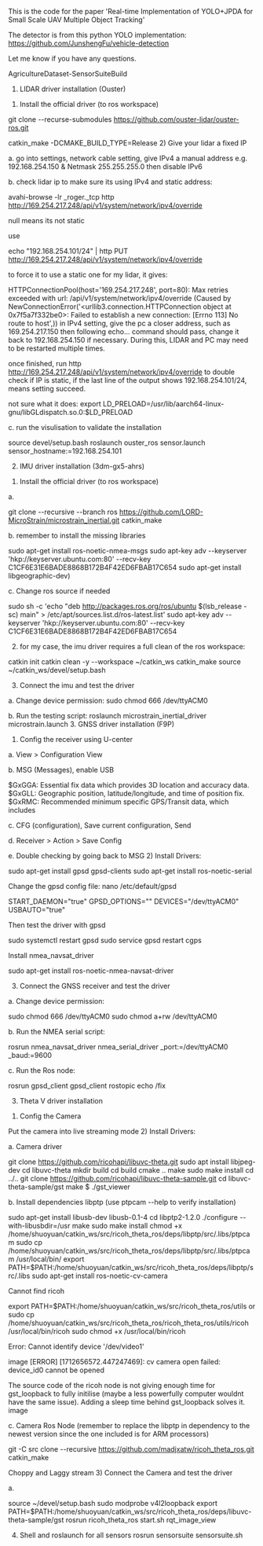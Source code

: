 This is the code for the paper 'Real-time Implementation of YOLO+JPDA for Small Scale UAV Multiple Object Tracking'

The detector is from this python YOLO implementation: https://github.com/JunshengFu/vehicle-detection

Let me know if you have any questions.




AgricultureDataset-SensorSuiteBuild
1. LIDAR driver installation (Ouster)
1) Install the official driver (to ros workspace)

git clone --recurse-submodules https://github.com/ouster-lidar/ouster-ros.git

catkin_make -DCMAKE_BUILD_TYPE=Release
2) Give your lidar a fixed IP

a. go into settings, network cable setting, give IPv4 a manual address e.g. 192.168.254.150 & Netmask 255.255.255.0 then disable IPv6

b. check lidar ip to make sure its using IPv4 and static address:

avahi-browse -lr _roger._tcp
http http://169.254.217.248/api/v1/system/network/ipv4/override

null means its not static

use

echo \"192.168.254.101/24\" | http PUT http://169.254.217.248/api/v1/system/network/ipv4/override

to force it to use a static one
for my lidar, it gives:

HTTPConnectionPool(host='169.254.217.248', port=80): Max retries exceeded with url: /api/v1/system/network/ipv4/override (Caused by NewConnectionError('<urllib3.connection.HTTPConnection object at 0x7f5a7f332be0>: Failed to establish a new connection: [Errno 113] No route to host',)) in IPv4 setting, give the pc a closer address, such as 169.254.217.150 then following echo... command should pass, change it back to 192.168.254.150 if necessary. During this, LIDAR and PC may need to be restarted multiple times.

once finished, run http http://169.254.217.248/api/v1/system/network/ipv4/override to double check if IP is static, if the last line of the output shows 192.168.254.101/24, means setting succeed.

not sure what it does: export LD_PRELOAD=/usr/lib/aarch64-linux-gnu/libGLdispatch.so.0:$LD_PRELOAD

c. run the visulisation to validate the installation

source devel/setup.bash
roslaunch ouster_ros sensor.launch sensor_hostname:=192.168.254.101

2. IMU driver installation (3dm-gx5-ahrs)
1) Install the official driver (to ros workspace)

a.

git clone --recursive --branch ros https://github.com/LORD-MicroStrain/microstrain_inertial.git
catkin_make

b. remember to install the missing libraries

sudo apt-get install ros-noetic-nmea-msgs
sudo apt-key adv --keyserver 'hkp://keyserver.ubuntu.com:80' --recv-key C1CF6E31E6BADE8868B172B4F42ED6FBAB17C654
sudo apt-get install libgeographic-dev)

c. Change ros source if needed

sudo sh -c 'echo "deb http://packages.ros.org/ros/ubuntu $(lsb_release -sc) main" > /etc/apt/sources.list.d/ros-latest.list'
sudo apt-key adv --keyserver 'hkp://keyserver.ubuntu.com:80' --recv-key C1CF6E31E6BADE8868B172B4F42ED6FBAB17C654

2) for my case, the imu driver requires a full clean of the ros workspace:

catkin init
catkin clean -y --workspace ~/catkin_ws
catkin_make
source ~/catkin_ws/devel/setup.bash

3) Connect the imu and test the driver

a. Change device permission: sudo chmod 666 /dev/ttyACM0

b. Run the testing script: roslaunch microstrain_inertial_driver microstrain.launch
3. GNSS driver installation (F9P)
1) Config the receiver using U-center

a. View > Configuration View

b. MSG (Messages), enable USB

$GxGGA: Essential fix data which provides 3D location and accuracy data.
$GxGLL: Geographic position, latitude/longitude, and time of position fix.
$GxRMC: Recommended minimum specific GPS/Transit data, which includes

c. CFG (configuration), Save current configuration, Send

d. Receiver > Action > Save Config

e. Double checking by going back to MSG
2) Install Drivers:

sudo apt-get install gpsd gpsd-clients
sudo apt-get install ros-noetic-serial

Change the gpsd config file: nano /etc/default/gpsd

START_DAEMON="true"
GPSD_OPTIONS=""
DEVICES="/dev/ttyACM0"
USBAUTO="true"

Then test the driver with gpsd

sudo systemctl restart gpsd
sudo service gpsd restart
cgps

Install nmea_navsat_driver

sudo apt-get install ros-noetic-nmea-navsat-driver

3) Connect the GNSS receiver and test the driver

a. Change device permission:

sudo chmod 666 /dev/ttyACM0
sudo chmod a+rw /dev/ttyACM0

b. Run the NMEA serial script:

rosrun nmea_navsat_driver nmea_serial_driver _port:=/dev/ttyACM0 _baud:=9600

c. Run the Ros node:

rosrun gpsd_client gpsd_client
rostopic echo /fix

3. Theta V driver installation
1) Config the Camera

Put the camera into live streaming mode
2) Install Drivers:

a. Camera driver

git clone https://github.com/ricohapi/libuvc-theta.git
sudo apt install libjpeg-dev
cd libuvc-theta
mkdir build
cd build
cmake ..
make
sudo make install
cd ../..
git clone https://github.com/ricohapi/libuvc-theta-sample.git
cd libuvc-theta-sample/gst
make
$ ./gst_viewer

b. Install dependencies
libptp (use ptpcam --help to verify installation)

sudo apt-get install libusb-dev libusb-0.1-4
cd libptp2-1.2.0
./configure --with-libusbdir=/usr
make
sudo make install
chmod +x /home/shuoyuan/catkin_ws/src/ricoh_theta_ros/deps/libptp/src/.libs/ptpcam
sudo cp /home/shuoyuan/catkin_ws/src/ricoh_theta_ros/deps/libptp/src/.libs/ptpcam /usr/local/bin/
export PATH=$PATH:/home/shuoyuan/catkin_ws/src/ricoh_theta_ros/deps/libptp/src/.libs
sudo apt-get install ros-noetic-cv-camera

Cannot find ricoh

export PATH=$PATH:/home/shuoyuan/catkin_ws/src/ricoh_theta_ros/utils
or
sudo cp /home/shuoyuan/catkin_ws/src/ricoh_theta_ros/ricoh_theta_ros/utils/ricoh /usr/local/bin/ricoh
sudo chmod +x /usr/local/bin/ricoh

Error: Cannot identify device '/dev/video1'

image
[ERROR] [1712656572.447247469]: cv camera open failed: device_id0 cannot be opened

The source code of the ricoh node is not giving enough time for gst_loopback to fully initilise (maybe a less powerfully computer wouldnt have the same issue). Adding a sleep time behind gst_loopback solves it. image

c. Camera Ros Node (remember to replace the libptp in dependency to the newest version since the one included is for ARM processors)

git -C src clone --recursive https://github.com/madjxatw/ricoh_theta_ros.git
catkin_make

Choppy and Laggy stream
3) Connect the Camera and test the driver

a.

source ~/devel/setup.bash
sudo modprobe v4l2loopback
export PATH=$PATH:/home/shuoyuan/catkin_ws/src/ricoh_theta_ros/deps/libuvc-theta-sample/gst
rosrun ricoh_theta_ros start.sh
rqt_image_view

4) Shell and roslaunch for all sensors
rosrun sensorsuite sensorsuite.sh
